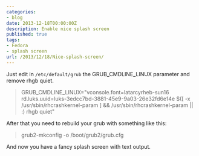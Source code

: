 ```yaml
---
categories:
- blog
date: 2013-12-18T00:00:00Z
description: Enable nice splash screen
published: true
tags:
- Fedora
- splash screen
url: /2013/12/18/Nice-splash-screen/
---
```


Just edit in `/etc/default/grub` the GRUB_CMDLINE_LINUX parameter and remove rhgb quiet.

>GRUB\_CMDLINE\_LINUX="vconsole.font=latarcyrheb-sun16 rd.luks.uuid=luks-3edcc7bd-3881-45e9-9a03-26e32fd6e14e $([ -x /usr/sbin/rhcrashkernel-param ] && /usr/sbin/rhcrashkernel-param || :) rhgb quiet"

After that you need to rebuild your grub with something like this:

>grub2-mkconfig -o /boot/grub2/grub.cfg

And now you have a fancy splash screen with text output. 
